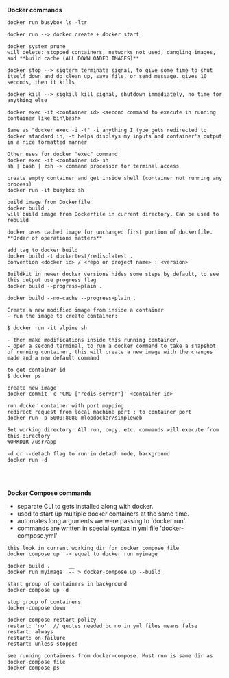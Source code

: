 **Docker commands**

```
docker run busybox ls -ltr
```
```
docker run --> docker create + docker start 
```
```
docker system prune
will delete: stopped containers, networks not used, dangling images, and **build cache (ALL DOWNLOADED IMAGES)**
```

```
docker stop --> sigterm terminate signal, to give some time to shut itself down and do clean up, save file, or send message. gives 10 seconds, then it kills
```
```
docker kill --> sigkill kill signal, shutdown immediately, no time for anything else
```
```
docker exec -it <container id> <second command to execute in running container like bin\bash>

Same as "docker exec -i -t" -i anything I type gets redirected to docker standard in, -t helps displays my inputs and container's output in a nice formatted manner 
```  

```
Other uses for docker "exec" command
docker exec -it <container id> sh
sh | bash | zsh -> command processor for terminal access
```

```
create empty container and get inside shell (container not running any process)
docker run -it busybox sh
```

```
build image from Dockerfile
docker build .
will build image from Dockerfile in current directory. Can be used to rebuild

docker uses cached image for unchanged first portion of dockerfile. **Order of operations matters**
```


```
add tag to docker build
docker build -t dockertest/redis:latest .
convention <docker id> / <repo or project name> : <version>
```

```
Buildkit in newer docker versions hides some steps by default, to see this output use progress flag
docker build --progress=plain .

docker build --no-cache --progress=plain .
```

```
Create a new modified image from inside a container
- run the image to create container:

$ docker run -it alpine sh

- then make modifications inside this running container.
- open a second terminal, to run a docker command to take a snapshot of running container, this will create a new image with the changes made and a new default command

to get container id
$ docker ps

create new image
docker commit -c 'CMD ["redis-server"]' <container id>
```

```
run docker container with port mapping
redirect request from local machine port : to container port
docker run -p 5000:8080 mlopdocker/simpleweb
```

```
Set working directory. All run, copy, etc. commands will execute from this directory
WORKDIR /usr/app
```  

```
-d or --detach flag to run in detach mode, background
docker run -d 
```

<br/><br/>

**Docker Compose commands**

- separate CLI to gets installed along with docker. 
- used to start up multiple docker containers at the same time.
- automates long arguments we were passing to 'docker run'.
- commands are written in special syntax in yml file 'docker-compose.yml'

```
this look in current working dir for docker compose file
docker compose up  -> equal to docker run myimage

docker build .      __
docker run myimage  -- > docker-compose up --build
```

```
start group of containers in background
docker-compose up -d
```

```
stop group of containers
docker-compose down
```

```
docker compose restart policy
restart: 'no'  // quotes needed bc no in yml files means false
restart: always
restart: on-failure
restart: unless-stopped
```

```
see running containers from docker-compose. Must run is same dir as docker-compose file
docker-compose ps
```